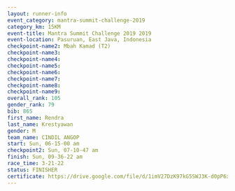 ```yaml
---
layout: runner-info 
event_category: mantra-summit-challenge-2019 
category_km: 15KM 
event-title: Mantra Summit Challenge 2019 2019 
event-location: Pasuruan, East Java, Indonesia 
checkpoint-name2: Mbah Kamad (T2) 
checkpoint-name3: 
checkpoint-name4: 
checkpoint-name5: 
checkpoint-name6: 
checkpoint-name7: 
checkpoint-name8: 
checkpoint-name9: 
overall_rank: 105
gender_rank: 79
bib: 865
first_name: Rendra
last_name: Krestyawan
gender: M
team_name: CINDIL ANGOP
start: Sun, 06-15-00 am
checkpoint2: Sun, 07-10-47 am
finish: Sun, 09-36-22 am
race_time: 3-21-22
status: FINISHER
certificate: https://drive.google.com/file/d/1imV27DzK97kG5SWJ3K-d0pP6xuxbhLQr/view?usp=sharing
---
```

